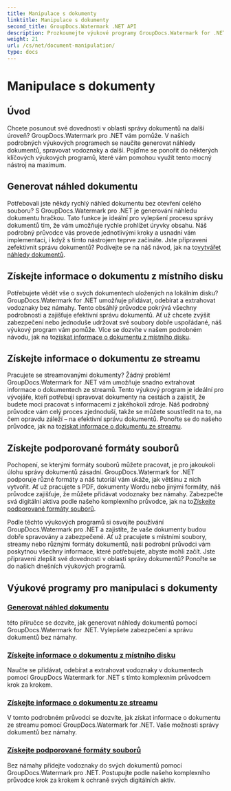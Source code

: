 ```yaml
---
title: Manipulace s dokumenty
linktitle: Manipulace s dokumenty
second_title: GroupDocs.Watermark .NET API
description: Prozkoumejte výukové programy GroupDocs.Watermark for .NET o generování náhledů dokumentů a správě vodoznaků. Vylepšete zabezpečení a správu dokumentů.
weight: 21
url: /cs/net/document-manipulation/
type: docs
---
```

# Manipulace s dokumenty

## Úvod

Chcete posunout své dovednosti v oblasti správy dokumentů na další úroveň? GroupDocs.Watermark pro .NET vám pomůže. V našich podrobných výukových programech se naučíte generovat náhledy dokumentů, spravovat vodoznaky a další. Pojďme se ponořit do některých klíčových výukových programů, které vám pomohou využít tento mocný nástroj na maximum.


## Generovat náhled dokumentu
 Potřebovali jste někdy rychlý náhled dokumentu bez otevření celého souboru? S GroupDocs.Watermark pro .NET je generování náhledu dokumentu hračkou. Tato funkce je ideální pro vylepšení procesu správy dokumentů tím, že vám umožňuje rychle prohlížet úryvky obsahu. Náš podrobný průvodce vás provede jednotlivými kroky a usnadní vám implementaci, i když s tímto nástrojem teprve začínáte. Jste připraveni zefektivnit správu dokumentů? Podívejte se na náš návod, jak na to[vytvářet náhledy dokumentů](./generate-document-preview/).

## Získejte informace o dokumentu z místního disku
Potřebujete vědět vše o svých dokumentech uložených na lokálním disku? GroupDocs.Watermark for .NET umožňuje přidávat, odebírat a extrahovat vodoznaky bez námahy. Tento obsáhlý průvodce pokrývá všechny podrobnosti a zajišťuje efektivní správu dokumentů. Ať už chcete zvýšit zabezpečení nebo jednoduše udržovat své soubory dobře uspořádané, náš výukový program vám pomůže. Více se dozvíte v našem podrobném návodu, jak na to[získat informace o dokumentu z místního disku](./get-document-info-local-disk/).

## Získejte informace o dokumentu ze streamu
 Pracujete se streamovanými dokumenty? Žádný problém! GroupDocs.Watermark for .NET vám umožňuje snadno extrahovat informace o dokumentech ze streamů. Tento výukový program je ideální pro vývojáře, kteří potřebují spravovat dokumenty na cestách a zajistit, že budete moci pracovat s informacemi z jakéhokoli zdroje. Náš podrobný průvodce vám celý proces zjednoduší, takže se můžete soustředit na to, na čem opravdu záleží – na efektivní správu dokumentů. Ponořte se do našeho průvodce, jak na to[získat informace o dokumentu ze streamu](./get-document-info-stream/).

## Získejte podporované formáty souborů
 Pochopení, se kterými formáty souborů můžete pracovat, je pro jakoukoli úlohu správy dokumentů zásadní. GroupDocs.Watermark for .NET podporuje různé formáty a náš tutoriál vám ukáže, jak většinu z nich vytvořit. Ať už pracujete s PDF, dokumenty Wordu nebo jinými formáty, náš průvodce zajišťuje, že můžete přidávat vodoznaky bez námahy. Zabezpečte svá digitální aktiva podle našeho komplexního průvodce, jak na to[Získejte podporované formáty souborů](./get-supported-file-formats/).

Podle těchto výukových programů si osvojíte používání GroupDocs.Watermark pro .NET a zajistíte, že vaše dokumenty budou dobře spravovány a zabezpečené. Ať už pracujete s místními soubory, streamy nebo různými formáty dokumentů, naši podrobní průvodci vám poskytnou všechny informace, které potřebujete, abyste mohli začít. Jste připraveni zlepšit své dovednosti v oblasti správy dokumentů? Ponořte se do našich dnešních výukových programů.
## Výukové programy pro manipulaci s dokumenty
### [Generovat náhled dokumentu](./generate-document-preview/)
této příručce se dozvíte, jak generovat náhledy dokumentů pomocí GroupDocs.Watermark for .NET. Vylepšete zabezpečení a správu dokumentů bez námahy.
### [Získejte informace o dokumentu z místního disku](./get-document-info-local-disk/)
Naučte se přidávat, odebírat a extrahovat vodoznaky v dokumentech pomocí GroupDocs Watermark for .NET s tímto komplexním průvodcem krok za krokem.
### [Získejte informace o dokumentu ze streamu](./get-document-info-stream/)
V tomto podrobném průvodci se dozvíte, jak získat informace o dokumentu ze streamu pomocí GroupDocs.Watermark for .NET. Vaše možnosti správy dokumentů bez námahy.
### [Získejte podporované formáty souborů](./get-supported-file-formats/)
Bez námahy přidejte vodoznaky do svých dokumentů pomocí GroupDocs.Watermark pro .NET. Postupujte podle našeho komplexního průvodce krok za krokem k ochraně svých digitálních aktiv.